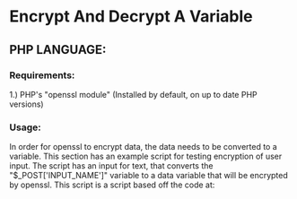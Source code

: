 # Encrypt And Decrypt A Variable

## PHP LANGUAGE:

### Requirements:
1.) PHP's "openssl module" (Installed by default, on up to date PHP versions)

### Usage:
In order for openssl to encrypt data, the data needs to be converted to a variable.
This section has an example script for testing encryption of user input. The script has an input for text, that converts the "$_POST['INPUT_NAME']" variable to a data variable that will be encrypted by openssl. This script is a script based off the code at:

